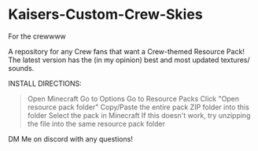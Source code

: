# Kaisers-Custom-Crew-Skies
For the crewwww

A repository for any Crew fans that want a Crew-themed Resource Pack! The latest version has the (in my opinion) best and most updated textures/ sounds.

INSTALL DIRECTIONS:
>Open Minecraft
>Go to Options
>Go to Resource Packs
>Click "Open resource pack folder"
>Copy/Paste the entire pack ZIP folder into this folder
>Select the pack in Minecraft
>If this doesn't work, try unzipping the file into the same resource pack folder

DM Me on discord with any questions!

